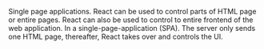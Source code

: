 Single page applications. React can be used to control parts of HTML page or entire pages. React can also be used to control to entire frontend of the web application.
In a single-page-application (SPA). The server only sends one HTML page, thereafter, React takes over and controls the UI.